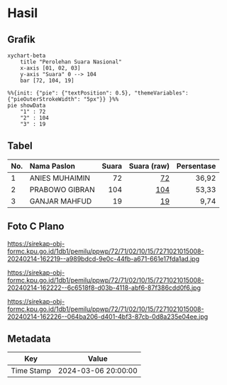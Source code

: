 # Hasil

## Grafik

```mermaid
xychart-beta
    title "Perolehan Suara Nasional"
    x-axis [01, 02, 03]
    y-axis "Suara" 0 --> 104
    bar [72, 104, 19]
```

```mermaid
%%{init: {"pie": {"textPosition": 0.5}, "themeVariables": {"pieOuterStrokeWidth": "5px"}} }%%
pie showData
    "1" : 72
    "2" : 104
    "3" : 19
```

## Tabel

| No. | Nama Paslon    | Suara | Suara (raw) | Persentase |
|:--- |:-------------- | -----:| -----------:| ----------:|
| 1   | ANIES MUHAIMIN | 72    | [72][p-1]   | 36,92      |
| 2   | PRABOWO GIBRAN | 104   | [104][p-2]  | 53,33      |
| 3   | GANJAR MAHFUD  | 19    | [19][p-3]   | 9,74       |


[p-1]: https://github.com/gigit-pemilu/pemilu-2024/blob/main/pilpres/hitung-suara/sub/72-sulawesi-tengah/sub/71-kota-palu/sub/02-palu-barat/sub/1015-siranindi/sub/008-tps/sub/paslon-1.txt
[p-2]: https://github.com/gigit-pemilu/pemilu-2024/blob/main/pilpres/hitung-suara/sub/72-sulawesi-tengah/sub/71-kota-palu/sub/02-palu-barat/sub/1015-siranindi/sub/008-tps/sub/paslon-2.txt
[p-3]: https://github.com/gigit-pemilu/pemilu-2024/blob/main/pilpres/hitung-suara/sub/72-sulawesi-tengah/sub/71-kota-palu/sub/02-palu-barat/sub/1015-siranindi/sub/008-tps/sub/paslon-3.txt

## Foto C Plano

https://sirekap-obj-formc.kpu.go.id/1db1/pemilu/ppwp/72/71/02/10/15/7271021015008-20240214-162219--a989bdcd-9e0c-44fb-a671-661e17fda1ad.jpg

https://sirekap-obj-formc.kpu.go.id/1db1/pemilu/ppwp/72/71/02/10/15/7271021015008-20240214-162222--6c6518f8-d03b-4118-abf6-87f386cdd0f6.jpg

https://sirekap-obj-formc.kpu.go.id/1db1/pemilu/ppwp/72/71/02/10/15/7271021015008-20240214-162226--064ba206-d401-4bf3-87cb-0d8a235e04ee.jpg


## Metadata

| Key        | Value               |
| ---------- | ------------------- |
| Time Stamp | 2024-03-06 20:00:00 |



